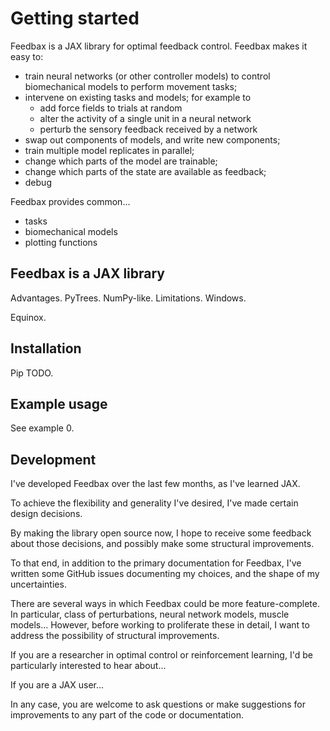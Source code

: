 # Getting started

Feedbax is a JAX library for optimal feedback control. Feedbax makes it easy to:

- train neural networks (or other controller models) to control biomechanical models to perform movement tasks;
- intervene on existing tasks and models; for example to
  - add force fields to trials at random
  - alter the activity of a single unit in a neural network
  - perturb the sensory feedback received by a network
- swap out components of models, and write new components; 
- train multiple model replicates in parallel;
- change which parts of the model are trainable;
- change which parts of the state are available as feedback;
- debug

Feedbax provides common...

- tasks 
- biomechanical models
- plotting functions

## Feedbax is a JAX library

Advantages. PyTrees. NumPy-like. 
Limitations. Windows.

Equinox.

## Installation

Pip TODO.

## Example usage

See example 0.

## Development

I've developed Feedbax over the last few months, as I've learned JAX.

To achieve the flexibility and generality I've desired, I've made certain design decisions. 

By making the library open source now, I hope to receive some feedback about those decisions, and possibly make some structural improvements. 

To that end, in addition to the primary documentation for Feedbax, I've written some GitHub issues documenting my choices, and the shape of my uncertainties. 

There are several ways in which Feedbax could be more feature-complete. In particular, class of perturbations, neural network models, muscle models... However, before working to proliferate these in detail, I want to address the possibility of structural improvements.

If you are a researcher in optimal control or reinforcement learning, I'd be particularly interested to hear about...

If you are a JAX user...

In any case, you are welcome to ask questions or make suggestions for improvements to any part of the code or documentation.

